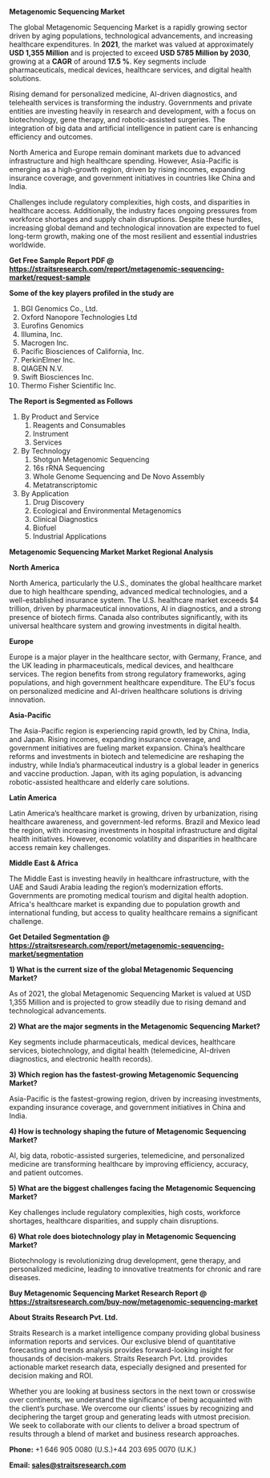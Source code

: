 <p><strong>Metagenomic Sequencing Market</strong></p>
<p>The global Metagenomic Sequencing Market is a rapidly growing sector driven by aging populations, technological advancements, and increasing healthcare expenditures. In <strong>2021</strong>, the market was valued at approximately <strong>USD 1,355 Million</strong> and is projected to exceed <strong>USD 5785 Million</strong><strong> by 2030</strong>, growing at a <strong>CAGR</strong> of around <strong>17.5 %</strong>. Key segments include pharmaceuticals, medical devices, healthcare services, and digital health solutions.</p>
<p>Rising demand for personalized medicine, AI-driven diagnostics, and telehealth services is transforming the industry. Governments and private entities are investing heavily in research and development, with a focus on biotechnology, gene therapy, and robotic-assisted surgeries. The integration of big data and artificial intelligence in patient care is enhancing efficiency and outcomes.</p>
<p>North America and Europe remain dominant markets due to advanced infrastructure and high healthcare spending. However, Asia-Pacific is emerging as a high-growth region, driven by rising incomes, expanding insurance coverage, and government initiatives in countries like China and India.</p>
<p>Challenges include regulatory complexities, high costs, and disparities in healthcare access. Additionally, the industry faces ongoing pressures from workforce shortages and supply chain disruptions. Despite these hurdles, increasing global demand and technological innovation are expected to fuel long-term growth, making one of the most resilient and essential industries worldwide.</p>
<p><strong>Get Free Sample Report PDF @ <a href=https://straitsresearch.com/report/metagenomic-sequencing-market/request-sample>https://straitsresearch.com/report/metagenomic-sequencing-market/request-sample</a></strong></p>
<div><strong>Some of the key players profiled in the study are</strong></div>
<p><ol>
<li>BGI Genomics Co., Ltd.</li>
<li>Oxford Nanopore Technologies Ltd</li>
<li>Eurofins Genomics</li>
<li>Illumina, Inc.</li>
<li>Macrogen Inc.</li>
<li>Pacific Biosciences of California, Inc.</li>
<li>PerkinElmer Inc.</li>
<li>QIAGEN N.V.</li>
<li>Swift Biosciences Inc.</li>
<li>Thermo Fisher Scientific Inc.</li>
</ol></p>
<p><strong>The Report is Segmented as Follows</strong></p>
<p><ol>
<li>By Product and Service
<ol>
<li>Reagents and Consumables</li>
<li>Instrument</li>
<li>Services </li>
</ol>
</li>
<li>By Technology 
<ol>
<li>Shotgun Metagenomic Sequencing</li>
<li>16s rRNA Sequencing</li>
<li>Whole Genome Sequencing and De Novo Assembly</li>
<li>Metatranscriptomic</li>
</ol>
</li>
<li>By Application
<ol>
<li>Drug Discovery</li>
<li>Ecological and Environmental Metagenomics</li>
<li>Clinical Diagnostics</li>
<li>Biofuel</li>
<li>Industrial Applications</li>
</ol>
</li>
</ol></p>
<p><strong>Metagenomic Sequencing Market Market Regional Analysis</strong></p>
<p><strong>North America</strong></p>
<p>North America, particularly the U.S., dominates the global healthcare market due to high healthcare spending, advanced medical technologies, and a well-established insurance system. The U.S. healthcare market exceeds $4 trillion, driven by pharmaceutical innovations, AI in diagnostics, and a strong presence of biotech firms. Canada also contributes significantly, with its universal healthcare system and growing investments in digital health.</p>
<p><strong>Europe</strong></p>
<p>Europe is a major player in the healthcare sector, with Germany, France, and the UK leading in pharmaceuticals, medical devices, and healthcare services. The region benefits from strong regulatory frameworks, aging populations, and high government healthcare expenditure. The EU's focus on personalized medicine and AI-driven healthcare solutions is driving innovation.</p>
<p><strong>Asia-Pacific</strong></p>
<p>The Asia-Pacific region is experiencing rapid growth, led by China, India, and Japan. Rising incomes, expanding insurance coverage, and government initiatives are fueling market expansion. China&rsquo;s healthcare reforms and investments in biotech and telemedicine are reshaping the industry, while India&rsquo;s pharmaceutical industry is a global leader in generics and vaccine production. Japan, with its aging population, is advancing robotic-assisted healthcare and elderly care solutions.</p>
<p><strong>Latin America</strong></p>
<p>Latin America&rsquo;s healthcare market is growing, driven by urbanization, rising healthcare awareness, and government-led reforms. Brazil and Mexico lead the region, with increasing investments in hospital infrastructure and digital health initiatives. However, economic volatility and disparities in healthcare access remain key challenges.</p>
<p><strong>Middle East &amp; Africa</strong></p>
<p>The Middle East is investing heavily in healthcare infrastructure, with the UAE and Saudi Arabia leading the region&rsquo;s modernization efforts. Governments are promoting medical tourism and digital health adoption. Africa's healthcare market is expanding due to population growth and international funding, but access to quality healthcare remains a significant challenge.</p>
<p><strong>Get Detailed Segmentation @ <a href=https://straitsresearch.com/report/metagenomic-sequencing-market/segmentation>https://straitsresearch.com/report/metagenomic-sequencing-market/segmentation</a></strong></p>
<p><strong>1) What is the current size of the global Metagenomic Sequencing Market?</strong></p>
<p>As of 2021, the global Metagenomic Sequencing Market is valued at USD 1,355 Million and is projected to grow steadily due to rising demand and technological advancements.</p>
<p><strong>2) What are the major segments in the Metagenomic Sequencing Market?</strong></p>
<p>Key segments include pharmaceuticals, medical devices, healthcare services, biotechnology, and digital health (telemedicine, AI-driven diagnostics, and electronic health records).</p>
<p><strong>3) Which region has the fastest-growing Metagenomic Sequencing Market?</strong></p>
<p>Asia-Pacific is the fastest-growing region, driven by increasing investments, expanding insurance coverage, and government initiatives in China and India.</p>
<p><strong>4) How is technology shaping the future of Metagenomic Sequencing Market?</strong></p>
<p>AI, big data, robotic-assisted surgeries, telemedicine, and personalized medicine are transforming healthcare by improving efficiency, accuracy, and patient outcomes.</p>
<p><strong>5) What are the biggest challenges facing the Metagenomic Sequencing Market?</strong></p>
<p>Key challenges include regulatory complexities, high costs, workforce shortages, healthcare disparities, and supply chain disruptions.</p>
<p><strong>6) What role does biotechnology play in Metagenomic Sequencing Market?</strong></p>
<p>Biotechnology is revolutionizing drug development, gene therapy, and personalized medicine, leading to innovative treatments for chronic and rare diseases.</p>
<p><strong>Buy Metagenomic Sequencing Market Research Report @ <a href=https://straitsresearch.com/buy-now/metagenomic-sequencing-market>https://straitsresearch.com/buy-now/metagenomic-sequencing-market</a></strong></p>
<p><strong>About Straits Research Pvt. Ltd.</strong></p>
<p>Straits Research is a market intelligence company providing global business information reports and services. Our exclusive blend of quantitative forecasting and trends analysis provides forward-looking insight for thousands of decision-makers. Straits Research Pvt. Ltd. provides actionable market research data, especially designed and presented for decision making and ROI.</p>
<p>Whether you are looking at business sectors in the next town or crosswise over continents, we understand the significance of being acquainted with the client&rsquo;s purchase. We overcome our clients&rsquo; issues by recognizing and deciphering the target group and generating leads with utmost precision. We seek to collaborate with our clients to deliver a broad spectrum of results through a blend of market and business research approaches.</p>
<p><strong><strong>Phone:</strong></strong> +1 646 905 0080 (U.S.)+44 203 695 0070 (U.K.)</p>
<p><strong><strong>Email: </strong></strong><a href=mailto:sales@straitsresearch.com><strong><u><strong>sales@straitsresearch.com</strong></u></strong></a></p>
